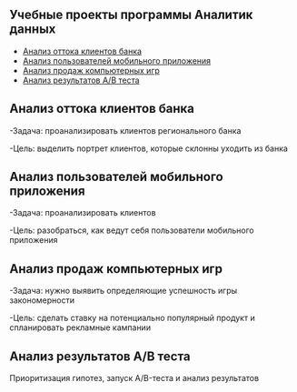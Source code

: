 ## Учебные проекты программы Аналитик данных
* [Анализ оттока клиентов банка](#анализ-оттока-клиентов-банка)
* [Анализ пользователей мобильного приложения](#анализ-пользователей-мобильного-приложения)
* [Анализ продаж компьютерных игр](#анализ-продаж-компьютерных-игр)
* [Анализ результатов А/В теста](#анализ-результатов-А-/-В-теста)

## Анализ оттока клиентов банка
-Задача: проанализировать клиентов регионального банка

-Цель: выделить портрет клиентов, которые склонны уходить из банка

	
## Анализ пользователей мобильного приложения
-Задача: проанализировать клиентов

-Цель: разобраться, как ведут себя пользователи мобильного приложения

## Анализ продаж компьютерных игр
-Задача: нужно выявить определяющие успешность игры закономерности

-Цель: сделать ставку на потенциально популярный продукт и спланировать рекламные кампании

## Анализ результатов А/В теста
Приоритизация гипотез, запуск A/B-теста и анализ результатов
